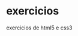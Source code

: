 # exercicios
 exercicios de html5 e css3
 <a href="https://naomiikedo.github.io/exercicios/projeto10/projeto10.html">
 
